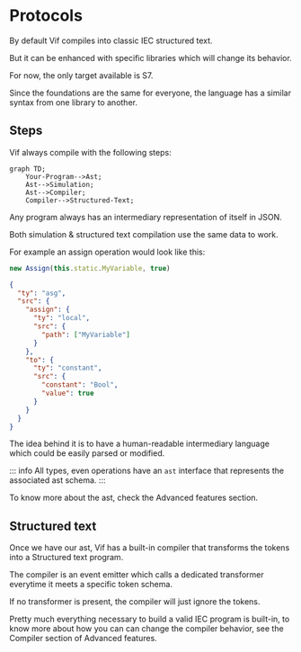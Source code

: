 ﻿# Protocols

By default Vif compiles into classic IEC structured text.

But it can be enhanced with specific libraries which will change its behavior.

For now, the only target available is S7.

Since the foundations are the same for everyone, the language has a similar syntax from one library to another.

## Steps

Vif always compile with the following steps:

```mermaid
graph TD;
    Your-Program-->Ast;
    Ast-->Simulation;
    Ast-->Compiler;
    Compiler-->Structured-Text;
```

Any program always has an intermediary representation of itself in JSON.

Both simulation & structured text compilation use the same data to work.

For example an assign operation would look like this:

```ts
new Assign(this.static.MyVariable, true)
```

```json
{
  "ty": "asg",
  "src": {
    "assign": {
      "ty": "local",
      "src": {
        "path": ["MyVariable"]
      }
    },
    "to": {
      "ty": "constant",
      "src": {
        "constant": "Bool",
        "value": true
      }
    }
  }
}
```

The idea behind it is to have a human-readable intermediary language which could be easily parsed or modified.

::: info
All types, even operations have an `ast` interface that represents the associated ast schema.
:::

To know more about the ast, check the Advanced features section.

## Structured text

Once we have our ast, Vif has a built-in compiler that transforms the tokens into a Structured text program.

The compiler is an event emitter which calls a dedicated transformer everytime it meets a specific token schema.

If no transformer is present, the compiler will just ignore the tokens.

Pretty much everything necessary to build a valid IEC program is built-in, to know more about how you can can change the
compiler behavior, see the Compiler section of Advanced features.